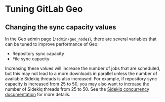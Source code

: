 # Tuning GitLab Geo

## Changing the sync capacity values

In the Geo admin page (`/admin/geo_nodes`), there are several variables that
can be tuned to improve performance of Geo:

* Repository sync capacity
* File sync capacity

Increasing these values will increase the number of jobs that are scheduled,
but this may not lead to a more downloads in parallel unless the number of
available Sidekiq threads is also increased. For example, if repository sync
capacity is increased from 25 to 50, you may also want to increase the number
of Sidekiq threads from 25 to 50. See the [Sidekiq concurrency
documentation](../administration/operations/extra_sidekiq_processes.html#concurrency)
for more details.
